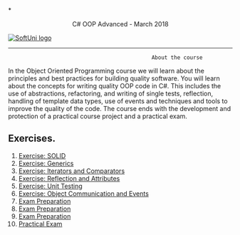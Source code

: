  *<p align="center"> C# OOP Advanced - March 2018<p>
<a href="https://softuni.bg/trainings/1843/csharp-oop-advanced-march-2018">  ![SoftUni logo][logo] <a/>

[logo]: http://innovationstarterbox.bg/wp-content/uploads/2016/05/Softuni_logo_trasparent.png "Logo Title Text 2"

---

                                                 About the course

In the Object Oriented Programming course we will learn about the principles and best practices for building quality software. You will learn about the concepts for writing quality OOP code in C#. This includes the use of abstractions, refactoring, and writing of single tests, reflection, handling of template data types, use of events and techniques and tools to improve the quality of the code. The course ends with the development and protection of a practical course project and a practical exam.

## Exercises.
1. <a href="https://github.com/melikpehlivanov/CSharp-OOP-Advanced/tree/master/Exercises%20-%20Open%20Closed%20and%20Liskov"> Exercise: SOLID </a> 
2. <a href="https://github.com/melikpehlivanov/CSharp-OOP-Advanced/tree/master/Generics%20-%20Exercises"> Exercise: Generics </a> 
3. <a href="https://github.com/melikpehlivanov/CSharp-OOP-Advanced/tree/master/Iterators%20And%20Comparators"> Exercise: Iterators and Comparators </a> 
4. <a href="https://github.com/melikpehlivanov/CSharp-OOP-Advanced/tree/master/Reflection%20-%20Exercises"> Exercise: Reflection and Attributes  </a>
5. <a href="https://github.com/melikpehlivanov/CSharp-OOP-Advanced/tree/master/Unit%20Testing%20-%20Exercises"> Exercise: Unit Testing </a>
6. <a href="https://github.com/melikpehlivanov/CSharp-OOP-Advanced/tree/master/Object%20Communication%20and%20Events%20-%20Exercise"> Exercise: Object Communication and Events </a>
7. <a href=""> Exam Preparation </a>
9. <a href=""> Exam Preparation </a>
10. <a href=""> Exam Preparation </a>
11. <a href="https://github.com/melikpehlivanov/CSharp-OOP-Advanced-March-2018/tree/master/Exams/22%20April%202018%20-%20Festival%20Exam"> Practical Exam </a>
